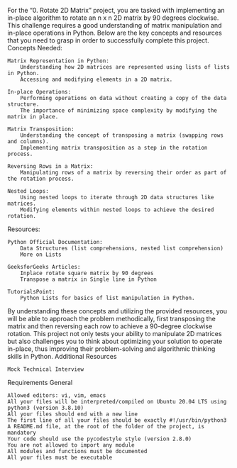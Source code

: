 

For the “0. Rotate 2D Matrix” project, you are tasked with implementing an in-place algorithm to rotate an n x n 2D matrix by 90 degrees clockwise. This challenge requires a good understanding of matrix manipulation and in-place operations in Python. Below are the key concepts and resources that you need to grasp in order to successfully complete this project.
Concepts Needed:

    Matrix Representation in Python:
        Understanding how 2D matrices are represented using lists of lists in Python.
        Accessing and modifying elements in a 2D matrix.

    In-place Operations:
        Performing operations on data without creating a copy of the data structure.
        The importance of minimizing space complexity by modifying the matrix in place.

    Matrix Transposition:
        Understanding the concept of transposing a matrix (swapping rows and columns).
        Implementing matrix transposition as a step in the rotation process.

    Reversing Rows in a Matrix:
        Manipulating rows of a matrix by reversing their order as part of the rotation process.

    Nested Loops:
        Using nested loops to iterate through 2D data structures like matrices.
        Modifying elements within nested loops to achieve the desired rotation.

Resources:

    Python Official Documentation:
        Data Structures (list comprehensions, nested list comprehension)
        More on Lists

    GeeksforGeeks Articles:
        Inplace rotate square matrix by 90 degrees
        Transpose a matrix in Single line in Python

    TutorialsPoint:
        Python Lists for basics of list manipulation in Python.

By understanding these concepts and utilizing the provided resources, you will be able to approach the problem methodically, first transposing the matrix and then reversing each row to achieve a 90-degree clockwise rotation. This project not only tests your ability to manipulate 2D matrices but also challenges you to think about optimizing your solution to operate in-place, thus improving their problem-solving and algorithmic thinking skills in Python.
Additional Resources

    Mock Technical Interview

Requirements
General

    Allowed editors: vi, vim, emacs
    All your files will be interpreted/compiled on Ubuntu 20.04 LTS using python3 (version 3.8.10)
    All your files should end with a new line
    The first line of all your files should be exactly #!/usr/bin/python3
    A README.md file, at the root of the folder of the project, is mandatory
    Your code should use the pycodestyle style (version 2.8.0)
    You are not allowed to import any module
    All modules and functions must be documented
    All your files must be executable

